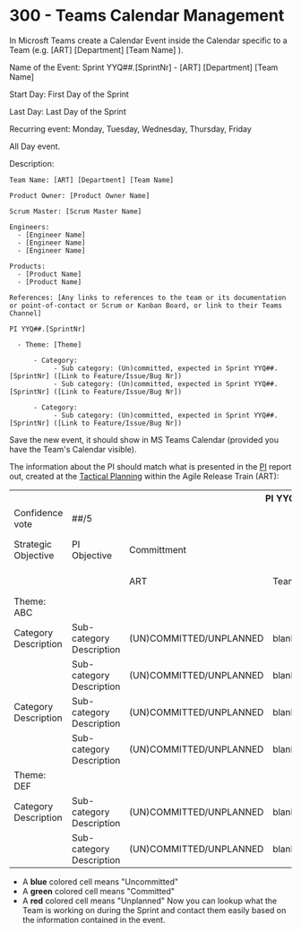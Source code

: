 # 300 - Teams Calendar Management

In Microsft Teams create a Calendar Event inside the Calendar specific to a Team (e.g. [ART] [Department] [Team Name] ).

Name of the Event: Sprint YYQ##.[SprintNr] - [ART] [Department] [Team Name]

Start Day: First Day of the Sprint

Last Day: Last Day of the Sprint

Recurring event: Monday, Tuesday, Wednesday, Thursday, Friday

All Day event.

Description:

```
Team Name: [ART] [Department] [Team Name]

Product Owner: [Product Owner Name]

Scrum Master: [Scrum Master Name]

Engineers:
  - [Engineer Name]
  - [Engineer Name]
  - [Engineer Name]

Products:
  - [Product Name]
  - [Product Name]

References: [Any links to references to the team or its documentation or point-of-contact or Scrum or Kanban Board, or link to their Teams Channel]

PI YYQ##.[SprintNr]

  - Theme: [Theme]

      - Category:
           - Sub category: (Un)committed, expected in Sprint YYQ##.[SprintNr] ([Link to Feature/Issue/Bug Nr])
           - Sub category: (Un)committed, expected in Sprint YYQ##.[SprintNr] ([Link to Feature/Issue/Bug Nr])

      - Category:
           - Sub category: (Un)committed, expected in Sprint YYQ##.[SprintNr] ([Link to Feature/Issue/Bug Nr])
```

Save the new event, it should show in MS Teams Calendar (provided you have the Team's Calendar visible).

The information about the PI should match what is presented in the [PI](https://github.com/vanHeemstraSystems/product-increment-planning-and-execution-management) report out, created at the [Tactical Planning](https://github.com/vanHeemstraSystems/tactical-planning-management) within the Agile Release Train (ART):

<table>
<th colspan="8">PI YYQ##.[SprintNr] - PIPE report out </th><tr/>
<td>Confidence vote</td><td>##/5</td><td colspan="6"></td><tr/>
<td>Strategic Objective</td><td>PI Objective</td><td colspan="5">Committment</td><td>Risk, Dependencies, Remarks</td><tr/>
<td></td><td></td><td>ART</td><td>Team A</td><td>Team B</td><td>Team C</td><td>Expected in Sprint</td><td></td><tr/>
<td>Theme: ABC</td><td colspan="7"></td><tr/>
<td>Category Description</td><td>Sub-category Description</td><td>(UN)COMMITTED/UNPLANNED</td><td>blank/blue/green/red</td><td>blank/blue/green/red</td><td>blank/blue/green/red</td><td>YYQ##.[SprintNr]</td><td>[Risk, Dependencies, Remarks]</td><tr/>  
<td></td><td>Sub-category Description</td><td>(UN)COMMITTED/UNPLANNED</td><td>blank/blue/green/red</td><td>blank/blue/green/red</td><td>blank/blue/green/red</td><td>YYQ##.[SprintNr]</td><td>[Risk, Dependencies, Remarks]</td><tr/>
<td>Category Description</td><td>Sub-category Description</td><td>(UN)COMMITTED/UNPLANNED</td><td>blank/blue/green/red</td><td>blank/blue/green/red</td><td>blank/blue/green/red</td><td>YYQ##.[SprintNr]</td><td>[Risk, Dependencies, Remarks]</td><tr/>  
<td></td><td>Sub-category Description</td><td>(UN)COMMITTED/UNPLANNED</td><td>blank/blue/green/red</td><td>blank/blue/green/red</td><td>blank/blue/green/red</td><td>YYQ##.[SprintNr]</td><td>[Risk, Dependencies, Remarks]</td><tr/>    
<td>Theme: DEF</td><td colspan="7"></td><tr/>
<td>Category Description</td><td>Sub-category Description</td><td>(UN)COMMITTED/UNPLANNED</td><td>blank/blue/green/red</td><td>blank/blue/green/red</td><td>blank/blue/green/red</td><td>YYQ##.[SprintNr]</td><td>[Risk, Dependencies, Remarks]</td><tr/>  
<td></td><td>Sub-category Description</td><td>(UN)COMMITTED/UNPLANNED</td><td>blank/blue/green/red</td><td>blank/blue/green/red</td><td>blank/blue/green/red</td><td>YYQ##.[SprintNr]</td><td>[Risk, Dependencies, Remarks]</td><tr/>  
</table>

- A **blue** colored cell means "Uncommitted"
- A **green** colored cell means "Committed"
- A **red** colored cell means "Unplanned"
Now you can lookup what the Team is working on during the Sprint and contact them easily based on the information contained in the event.
